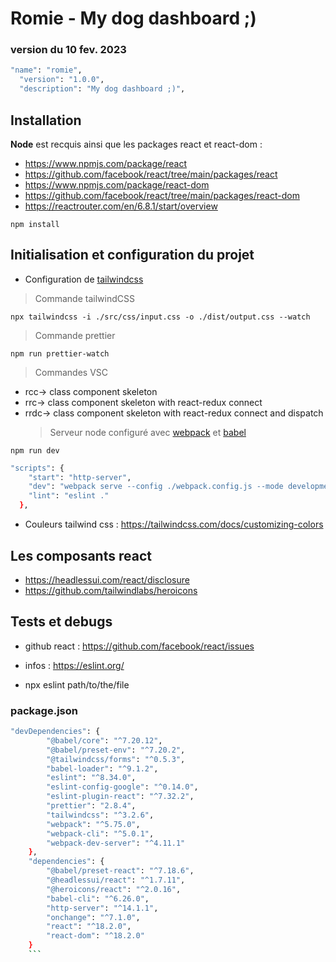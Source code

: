 # Romie - My dog dashboard ;)

### version du 10 fev. 2023

```sh
"name": "romie",
  "version": "1.0.0",
  "description": "My dog dashboard ;)",
```

## Installation

**Node** est recquis ainsi que les packages react et react-dom :

-   https://www.npmjs.com/package/react
-   https://github.com/facebook/react/tree/main/packages/react
-   https://www.npmjs.com/package/react-dom
-   https://github.com/facebook/react/tree/main/packages/react-dom
-   https://reactrouter.com/en/6.8.1/start/overview

`npm install`

## Initialisation et configuration du projet

-   Configuration de [tailwindcss](https://tailwindcss.com/docs/content-configuration)

> Commande tailwindCSS

`npx tailwindcss -i ./src/css/input.css -o ./dist/output.css --watch`

> Commande prettier

`npm run prettier-watch`

> Commandes VSC

-   rcc→ class component skeleton
-   rrc→ class component skeleton with react-redux connect
-   rrdc→ class component skeleton with react-redux connect and dispatch
    > Serveur node configuré avec [webpack](https://www.gekkode.com/developpement/tutoriel-webpack-5-pour-les-debutants/) et [babel](https://www.gekkode.com/developpement/tutoriel-webpack-5-comment-configurer-babel/)

`npm run dev`

```sh
"scripts": {
    "start": "http-server",
    "dev": "webpack serve --config ./webpack.config.js --mode development",
    "lint": "eslint ."
  },
```

-   Couleurs tailwind css : https://tailwindcss.com/docs/customizing-colors

## Les composants react

-   https://headlessui.com/react/disclosure
-   https://github.com/tailwindlabs/heroicons

## Tests et debugs

-   github react : https://github.com/facebook/react/issues
-   infos : https://eslint.org/

-   npx eslint path/to/the/file

### package.json

````sh
"devDependencies": {
        "@babel/core": "^7.20.12",
        "@babel/preset-env": "^7.20.2",
        "@tailwindcss/forms": "^0.5.3",
        "babel-loader": "^9.1.2",
        "eslint": "^8.34.0",
        "eslint-config-google": "^0.14.0",
        "eslint-plugin-react": "^7.32.2",
        "prettier": "2.8.4",
        "tailwindcss": "^3.2.6",
        "webpack": "^5.75.0",
        "webpack-cli": "^5.0.1",
        "webpack-dev-server": "^4.11.1"
    },
    "dependencies": {
        "@babel/preset-react": "^7.18.6",
        "@headlessui/react": "^1.7.11",
        "@heroicons/react": "^2.0.16",
        "babel-cli": "^6.26.0",
        "http-server": "^14.1.1",
        "onchange": "^7.1.0",
        "react": "^18.2.0",
        "react-dom": "^18.2.0"
    }
    ```
````
